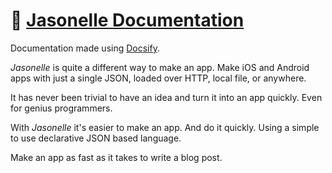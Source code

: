 # 📝 [Jasonelle Documentation](https://jasonelle.com/docs)

Documentation made using [Docsify](https://docsify.js.org).

*Jasonelle* is quite a different way to make an app. Make iOS and Android apps with just a single JSON, loaded over HTTP, local file, or anywhere.

It has never been trivial to have an idea and turn it into an app quickly. Even for genius programmers.

With *Jasonelle* it's easier to make an app. And do it quickly. Using a simple to use declarative JSON based language.

Make an app as fast as it takes to write a blog post.
